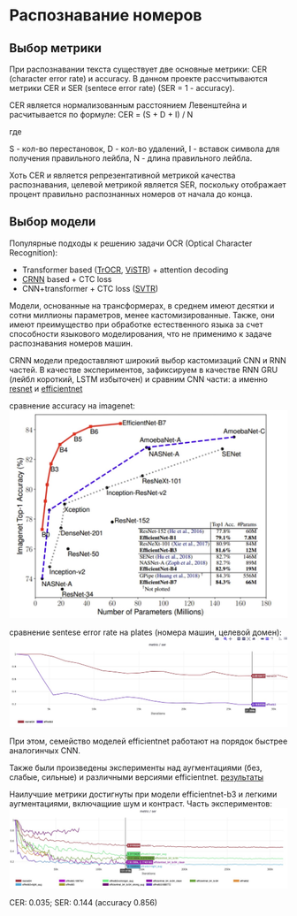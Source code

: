 # Распознавание номеров

## Выбор метрики

При распознавании текста существует две основные метрики: CER (character error rate) и accuracy.
В данном проекте рассчитываются метрики CER и SER (sentece error rate) (SER = 1 - accuracy).

CER является нормализованным расстоянием Левенштейна и расчитывается по формуле:
CER = (S + D + I) / N

где

S - кол-во перестановок, D - кол-во удалений, I - вставок символа для получения правильного лейбла, N - длина правильного лейбла.

Хоть CER и является репрезентативной метрикой качества распознавания, целевой метрикой является SER, поскольку отображает процент правильно распознанных номеров от начала до конца.


## Выбор модели
Популярные подходы к решению задачи OCR (Optical Character Recognition):
- Transformer based ([TrOCR](https://arxiv.org/abs/2109.10282), [ViSTR](https://arxiv.org/abs/2105.08582)) + attention decoding
- [CRNN](https://arxiv.org/abs/1507.05717) based + CTC loss
- CNN+transformer + CTC loss ([SVTR](https://arxiv.org/abs/2205.00159))

Модели, основанные на трансформерах, в среднем имеют десятки и сотни миллионы параметров, менее кастомизированные. Также, они имеют преимущество при обработке естественного языка за счет способности языкового моделирования, что не применимо к задаче распознавания номеров машин.

CRNN модели предоставляют широкий выбор кастомизаций CNN и RNN частей.
В качестве экспериментов, зафиксируем в качестве RNN GRU (лейбл короткий, LSTM избыточен) и сравним CNN части: а именно [resnet](https://arxiv.org/abs/1512.03385) и [efficientnet](https://arxiv.org/abs/1905.11946)

сравнение accuracy на imagenet:
![alt text](../assets/bench.jpg)

сравнение sentese error rate на plates (номера машин, целевой домен):
![alt text](../assets/resnet_vs_effnet.jpg)

При этом, семейство моделей efficientnet работают на порядок быстрее аналогинчых CNN.

Также были произведены эксперименты над аугментациями (без, слабые, сильные) и различными версиями efficientnet. [результаты](https://app.clear.ml/projects/28e045ad41b04090b91be8cc33aef8d3/experiments/d54c74b5ebc84c7da8cff2af39330642/execution?columns=selected&columns=type&columns=name&columns=tags&columns=status&columns=project.name&columns=users&columns=started&columns=last_update&columns=last_iteration&columns=parent.name&order=-last_update&filter=)

Наилучшие метрики достигнуты при модели efficientnet-b3 и легкими аугментациями, включащиие шум и контраст.
Часть экспериментов:
![alt text](../assets/final.jpg)

CER: 0.035;
SER: 0.144 (accuracy 0.856)